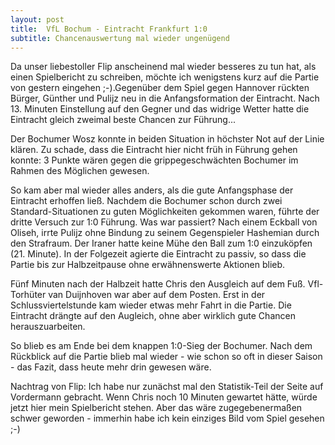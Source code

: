 ```yaml
---
layout: post
title:  VfL Bochum - Eintracht Frankfurt 1:0
subtitle: Chancenauswertung mal wieder ungenügend
---
```


Da unser liebestoller Flip anscheinend mal wieder besseres zu tun hat, als einen Spielbericht zu schreiben, möchte ich wenigstens kurz auf die Partie von gestern eingehen ;-).Gegenüber dem Spiel gegen Hannover rückten Bürger, Günther und Pulijz neu in die Anfangsformation der Eintracht. Nach 13. Minuten Einstellung auf den Gegner und das widrige Wetter hatte die Eintracht gleich zweimal beste Chancen zur Führung...

Der Bochumer Wosz konnte in beiden Situation in höchster Not auf der Linie klären. Zu schade, dass die Eintracht hier nicht früh in Führung gehen konnte: 3 Punkte wären gegen die grippegeschwächten Bochumer im Rahmen des Möglichen gewesen.

So kam aber mal wieder alles anders, als die gute Anfangsphase der Eintracht erhoffen ließ. Nachdem die Bochumer schon durch zwei Standard-Situationen zu guten Möglichkeiten gekommen waren, führte der dritte Versuch zur 1:0 Führung. Was war passiert? Nach einem Eckball von Oliseh, irrte Pulijz ohne Bindung zu seinem Gegenspieler Hashemian durch den Strafraum. Der Iraner hatte keine Mühe den Ball zum 1:0 einzuköpfen (21. Minute). In der Folgezeit agierte die Eintracht zu passiv, so dass die Partie bis zur Halbzeitpause ohne erwähnenswerte Aktionen blieb.

Fünf Minuten nach der Halbzeit hatte Chris den Ausgleich auf dem Fuß. Vfl-Torhüter van Duijnhoven war aber auf dem Posten. Erst in der Schlussviertelstunde kam wieder etwas mehr Fahrt in die Partie. Die Eintracht drängte auf den Augleich, ohne aber wirklich gute Chancen herauszuarbeiten.

So blieb es am Ende bei dem knappen 1:0-Sieg der Bochumer. Nach dem Rückblick auf die Partie blieb mal wieder - wie schon so oft in dieser Saison - das Fazit, dass heute mehr drin gewesen wäre.

Nachtrag von Flip: Ich habe nur zunächst mal den Statistik-Teil der Seite auf Vordermann gebracht. Wenn Chris noch 10 Minuten gewartet hätte, würde jetzt hier mein Spielbericht stehen. Aber das wäre zugegebenermaßen schwer geworden - immerhin habe ich kein einziges Bild vom Spiel gesehen ;-)

